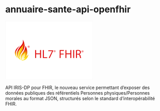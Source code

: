 # annuaire-sante-api-openfhir

![Logo FHIR](/img/fhir_hl7_logo.png?raw=true "HL7 FHIR")

API IRIS-DP pour FHIR, le nouveau service permettant d’exposer des données publiques des référentiels Personnes physiques/Personnes morales au format JSON, structurés selon le standard d’interopérabilité FHIR.
